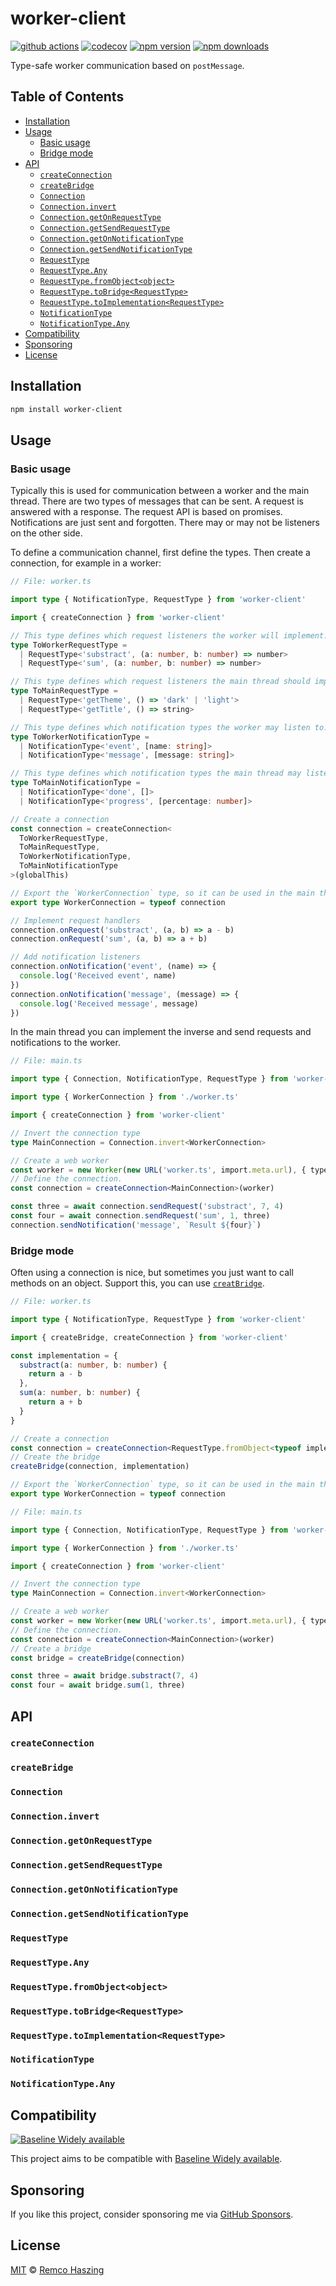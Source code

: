 # worker-client

[![github actions](https://github.com/remcohaszing/worker-client/actions/workflows/ci.yaml/badge.svg)](https://github.com/remcohaszing/worker-client/actions/workflows/ci.yaml)
[![codecov](https://codecov.io/gh/remcohaszing/worker-client/branch/main/graph/badge.svg)](https://codecov.io/gh/remcohaszing/worker-client)
[![npm version](https://img.shields.io/npm/v/worker-client)](https://www.npmjs.com/package/worker-client)
[![npm downloads](https://img.shields.io/npm/dm/worker-client)](https://www.npmjs.com/package/worker-client)

Type-safe worker communication based on `postMessage`.

## Table of Contents

- [Installation](#installation)
- [Usage](#usage)
  - [Basic usage](#basic-usage)
  - [Bridge mode](#bridge-mode)
- [API](#api)
  - [`createConnection`](#createconnection)
  - [`createBridge`](#createbridge)
  - [`Connection`](#connection)
  - [`Connection.invert`](#connectioninvert)
  - [`Connection.getOnRequestType`](#connectiongetonrequesttype)
  - [`Connection.getSendRequestType`](#connectiongetsendrequesttype)
  - [`Connection.getOnNotificationType`](#connectiongetonnotificationtype)
  - [`Connection.getSendNotificationType`](#connectiongetsendnotificationtype)
  - [`RequestType`](#requesttype)
  - [`RequestType.Any`](#requesttypeany)
  - [`RequestType.fromObject<object>`](#requesttypefromobjectobject)
  - [`RequestType.toBridge<RequestType>`](#requesttypetobridgerequesttype)
  - [`RequestType.toImplementation<RequestType>`](#requesttypetoimplementationrequesttype)
  - [`NotificationType`](#notificationtype)
  - [`NotificationType.Any`](#notificationtypeany)
- [Compatibility](#compatibility)
- [Sponsoring](#sponsoring)
- [License](#license)

## Installation

```sh
npm install worker-client
```

## Usage

### Basic usage

Typically this is used for communication between a worker and the main thread. There are two types
of messages that can be sent. A request is answered with a response. The request API is based on
promises. Notifications are just sent and forgotten. There may or may not be listeners on the other
side.

To define a communication channel, first define the types. Then create a connection, for example in
a worker:

```ts
// File: worker.ts

import type { NotificationType, RequestType } from 'worker-client'

import { createConnection } from 'worker-client'

// This type defines which request listeners the worker will implement.
type ToWorkerRequestType =
  | RequestType<'substract', (a: number, b: number) => number>
  | RequestType<'sum', (a: number, b: number) => number>

// This type defines which request listeners the main thread should implement.
type ToMainRequestType =
  | RequestType<'getTheme', () => 'dark' | 'light'>
  | RequestType<'getTitle', () => string>

// This type defines which notification types the worker may listen to.
type ToWorkerNotificationType =
  | NotificationType<'event', [name: string]>
  | NotificationType<'message', [message: string]>

// This type defines which notification types the main thread may listen to.
type ToMainNotificationType =
  | NotificationType<'done', []>
  | NotificationType<'progress', [percentage: number]>

// Create a connection
const connection = createConnection<
  ToWorkerRequestType,
  ToMainRequestType,
  ToWorkerNotificationType,
  ToMainNotificationType
>(globalThis)

// Export the `WorkerConnection` type, so it can be used in the main thread.
export type WorkerConnection = typeof connection

// Implement request handlers
connection.onRequest('substract', (a, b) => a - b)
connection.onRequest('sum', (a, b) => a + b)

// Add notification listeners
connection.onNotification('event', (name) => {
  console.log('Received event', name)
})
connection.onNotification('message', (message) => {
  console.log('Received message', message)
})
```

In the main thread you can implement the inverse and send requests and notifications to the worker.

```ts
// File: main.ts

import type { Connection, NotificationType, RequestType } from 'worker-client'

import type { WorkerConnection } from './worker.ts'

import { createConnection } from 'worker-client'

// Invert the connection type
type MainConnection = Connection.invert<WorkerConnection>

// Create a web worker
const worker = new Worker(new URL('worker.ts', import.meta.url), { type: 'module' })
// Define the connection.
const connection = createConnection<MainConnection>(worker)

const three = await connection.sendRequest('substract', 7, 4)
const four = await connection.sendRequest('sum', 1, three)
connection.sendNotification('message', `Result ${four}`)
```

### Bridge mode

Often using a connection is nice, but sometimes you just want to call methods on an object. Support
this, you can use [`creatBridge`](#createbridge).

```ts
// File: worker.ts

import type { NotificationType, RequestType } from 'worker-client'

import { createBridge, createConnection } from 'worker-client'

const implementation = {
  substract(a: number, b: number) {
    return a - b
  },
  sum(a: number, b: number) {
    return a + b
  }
}

// Create a connection
const connection = createConnection<RequestType.fromObject<typeof implementation>>(globalThis)
// Create the bridge
createBridge(connection, implementation)

// Export the `WorkerConnection` type, so it can be used in the main thread.
export type WorkerConnection = typeof connection
```

```ts
// File: main.ts

import type { Connection, NotificationType, RequestType } from 'worker-client'

import type { WorkerConnection } from './worker.ts'

import { createConnection } from 'worker-client'

// Invert the connection type
type MainConnection = Connection.invert<WorkerConnection>

// Create a web worker
const worker = new Worker(new URL('worker.ts', import.meta.url), { type: 'module' })
// Define the connection.
const connection = createConnection<MainConnection>(worker)
// Create a bridge
const bridge = createBridge(connection)

const three = await bridge.substract(7, 4)
const four = await bridge.sum(1, three)
```

## API

### `createConnection`

### `createBridge`

### `Connection`

### `Connection.invert`

### `Connection.getOnRequestType`

### `Connection.getSendRequestType`

### `Connection.getOnNotificationType`

### `Connection.getSendNotificationType`

### `RequestType`

### `RequestType.Any`

### `RequestType.fromObject<object>`

### `RequestType.toBridge<RequestType>`

### `RequestType.toImplementation<RequestType>`

### `NotificationType`

### `NotificationType.Any`

## Compatibility

[![Baseline Widely available](https://developer.mozilla.org/en-US/docs/Glossary/Baseline/Compatibility/high.png)](https://developer.mozilla.org/en-US/docs/Glossary/Baseline/Compatibility)

This project aims to be compatible with
[Baseline Widely available](https://developer.mozilla.org/en-US/docs/Glossary/Baseline/Compatibility).

## Sponsoring

If you like this project, consider sponsoring me via
[GitHub Sponsors](https://github.com/sponsors/remcohaszing).

## License

[MIT](LICENSE.md) © [Remco Haszing](https://github.com/remcohaszing)
